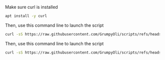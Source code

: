 Make sure curl is installed

```Bash
apt install -y curl
```

Then, use this command line to launch the script
```Bash
curl -sS https://raw.githubusercontent.com/GrumpyOli/scripts/refs/heads/main/getting_started.sh | sudo bash
```

Then, use this command line to launch the script
```Bash
curl -sS https://raw.githubusercontent.com/GrumpyOli/scripts/refs/heads/main/pelican/webserver_configuration_nginx_http.sh | sudo bash
```
